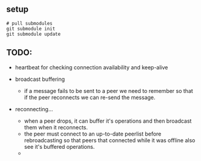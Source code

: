 ## setup
```
# pull submodules
git submodule init
git submodule update
```

## TODO:

- heartbeat for checking connection availability and keep-alive
- broadcast buffering
  - if a message fails to be sent to a peer we need to remember
    so that if the peer reconnects we can re-send the message.

- reconnecting...
  - when a peer drops, it can buffer it's operations and then broadcast them when it reconnects.
  - the peer must connect to an up-to-date peerlist before rebroadcasting
    so that peers that connected while it was offline also see it's buffered operations.
  -

